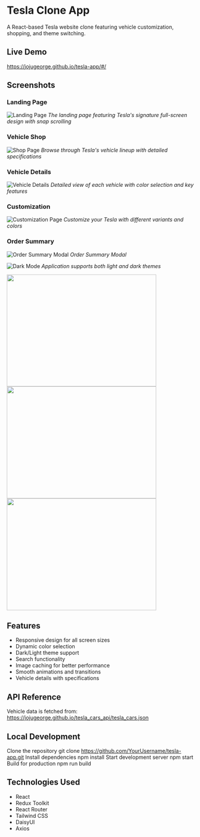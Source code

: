 # Tesla Clone App

A React-based Tesla website clone featuring vehicle customization, shopping, and theme switching.

## Live Demo

https://jojugeorge.github.io/tesla-app/#/

## Screenshots

### Landing Page

![Landing Page](ScreenShots/landing.png)
_The landing page featuring Tesla's signature full-screen design with snap scrolling_

### Vehicle Shop

![Shop Page](ScreenShots/shop.png)
_Browse through Tesla's vehicle lineup with detailed specifications_

### Vehicle Details

![Vehicle Details](ScreenShots/details.png)
_Detailed view of each vehicle with color selection and key features_

### Customization

![Customization Page](ScreenShots/customize.png)
_Customize your Tesla with different variants and colors_

### Order Summary

![Order Summary Modal](ScreenShots/orderSummary.png)
_Order Summary Modal_

![Dark Mode](ScreenShots/detailsDarkMode.png)
_Application supports both light and dark themes_

<p>
<img src='ScreenShots/customizeDarkMode.png' height="300" width="400">
<img src='ScreenShots/orderSummaryDarkMode.png' h height="300" width="400">
<img src='ScreenShots/shop2.png' h height="300" width="400">
</p>

## Features

- Responsive design for all screen sizes
- Dynamic color selection
- Dark/Light theme support
- Search functionality
- Image caching for better performance
- Smooth animations and transitions
- Vehicle details with specifications

## API Reference

Vehicle data is fetched from:
https://jojugeorge.github.io/tesla_cars_api/tesla_cars.json

## Local Development

Clone the repository
git clone https://github.com/YourUsername/tesla-app.git
Install dependencies
npm install
Start development server
npm start
Build for production
npm run build

## Technologies Used

- React
- Redux Toolkit
- React Router
- Tailwind CSS
- DaisyUI
- Axios

